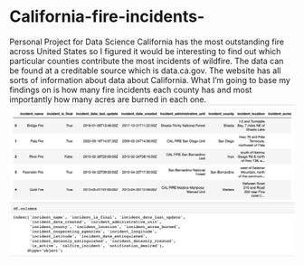 # California-fire-incidents-
Personal Project for Data Science
California has the most outstanding fire across United States so I figured it would be interesting to find out which particular counties contribute the most incidents of wildfire. The data can be found at a creditable source which is data.ca.gov. The website has all sorts of information about data about California. What I’m going to base my findings on is how many fire incidents each county has and most importantly how many acres are burned in each one.
![Picture1](pic1.png)
